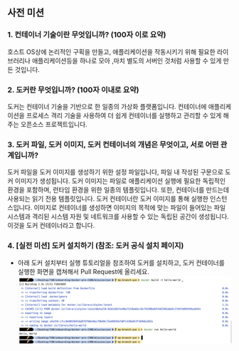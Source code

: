 ## 사전 미션
### 1. 컨테이너 기술이란 무엇입니까? (100자 이로 요약)
호스트 OS상에 논리적인 구획을 만들고, 애플리케이션을 작동시키기 위해 필요한 라이브러리나 애플리케이션등을 하나로 모아 ,마치 별도의 서버인 것처럼 사용할 수 있게 만든 것입니다.

### 2. 도커란 무엇입니까? (100자 이내로 요약)
도커는 컨테이너 기술을 기반으로 한 일종의 가상화 플랫폼입니다.
컨테이너에 애플리케이션을 프로세스 격리 기술을 사용하여 더 쉽게 컨테이너를 실행하고 관리할 수 있게 해주는 오픈소스 프로젝트입니다.

### 3. 도커 파일, 도커 이미지, 도커 컨테이너의 개념은 무엇이고, 서로 어떤 관계입니까?
도커 파일을 도커 이미지를 생성하기 위한 설정 파일입니다, 파일 내 작성된 구문으로 도커 이미지가 생성됩니다.
도커 이미지는 파일로 애플리케이션 실행에 필요한 독립적인 환경을 포함하며, 런타임 환경을 위한 일종의 템플릿입니다. 또한, 컨테이너를 만드는데 사용되는 읽기 전용 템플릿입니다.
도커 컨테이너란 도커 이미지를 통해 실행한 인스턴스입니다. 이미지로 컨테이너를 생성하면 이미지의 목적에 맞는 파일이 들어있는 파일 시스템과 격리된 시스템 자원 및 네트워크를 사용할 수 있는 독립된 공간이 생성됩니다.  이것을 도커 컨테이너라고 합니다.

### 4. [실전 미션] 도커 설치하기 (참조: 도커 공식 설치 페이지)
- 아래 도커 설치부터 실행 튜토리얼을 참조하여 도커를 설치하고, 도커 컨테이너를 실행한 화면을 캡쳐해서 Pull Request에 올리세요.
![hello-world.jpg](hello-world.jpg)